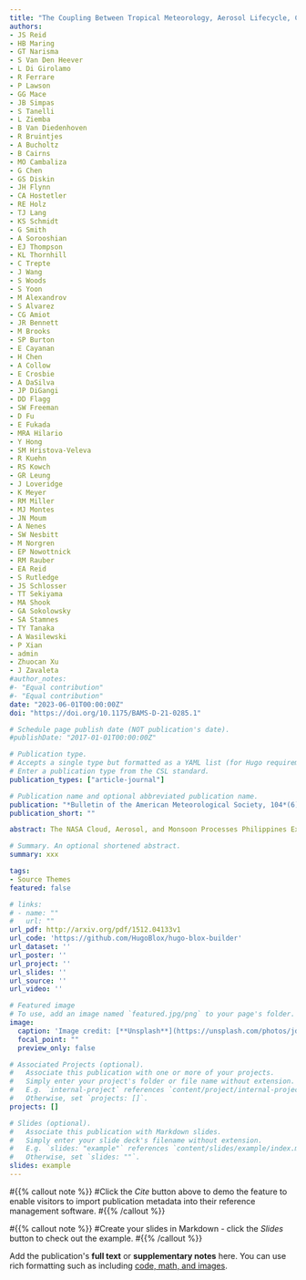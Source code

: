 ```yaml
---
title: "The Coupling Between Tropical Meteorology, Aerosol Lifecycle, Convection, and Radiation during the Cloud, Aerosol and Monsoon Processes Philippines Experiment (CAMP 2 Ex)"
authors:
- JS Reid
- HB Maring
- GT Narisma
- S Van Den Heever
- L Di Girolamo
- R Ferrare
- P Lawson
- GG Mace
- JB Simpas
- S Tanelli
- L Ziemba
- B Van Diedenhoven
- R Bruintjes
- A Bucholtz
- B Cairns
- MO Cambaliza
- G Chen
- GS Diskin
- JH Flynn
- CA Hostetler
- RE Holz
- TJ Lang
- KS Schmidt
- G Smith
- A Sorooshian
- EJ Thompson
- KL Thornhill
- C Trepte
- J Wang
- S Woods
- S Yoon
- M Alexandrov
- S Alvarez
- CG Amiot
- JR Bennett
- M Brooks
- SP Burton
- E Cayanan
- H Chen
- A Collow
- E Crosbie
- A DaSilva
- JP DiGangi
- DD Flagg
- SW Freeman
- D Fu
- E Fukada
- MRA Hilario
- Y Hong
- SM Hristova-Veleva
- R Kuehn
- RS Kowch
- GR Leung
- J Loveridge
- K Meyer
- RM Miller
- MJ Montes
- JN Moum
- A Nenes
- SW Nesbitt
- M Norgren
- EP Nowottnick
- RM Rauber
- EA Reid
- S Rutledge
- JS Schlosser
- TT Sekiyama
- MA Shook
- GA Sokolowsky
- SA Stamnes
- TY Tanaka
- A Wasilewski
- P Xian
- admin
- Zhuocan Xu
- J Zavaleta
#author_notes:
#- "Equal contribution"
#- "Equal contribution"
date: "2023-06-01T00:00:00Z"
doi: "https://doi.org/10.1175/BAMS-D-21-0285.1"

# Schedule page publish date (NOT publication's date).
#publishDate: "2017-01-01T00:00:00Z"

# Publication type.
# Accepts a single type but formatted as a YAML list (for Hugo requirements).
# Enter a publication type from the CSL standard.
publication_types: ["article-journal"]

# Publication name and optional abbreviated publication name.
publication: "*Bulletin of the American Meteorological Society, 104*(6)"
publication_short: ""

abstract: The NASA Cloud, Aerosol, and Monsoon Processes Philippines Experiment (CAMP2Ex) employed the NASA P-3, Stratton Park Engineering Company (SPEC) Learjet 35, and a host of satellites and surface sensors to characterize the coupling of aerosol processes, cloud physics, and atmospheric radiation within the Maritime Continent’s complex southwest monsoonal environment. Conducted in the late summer of 2019 from Luzon, Philippines, in conjunction with the Office of Naval Research Propagation of Intraseasonal Tropical Oscillations (PISTON) experiment with its R/V Sally Ride stationed in the northwestern tropical Pacific, CAMP2Ex documented diverse biomass burning, industrial and natural aerosol populations, and their interactions with small to congestus convection. The 2019 season exhibited El Niño conditions and associated drought, high biomass burning emissions, and an early monsoon transition allowing for observation of pristine to massively polluted environments as they advected through intricate diurnal mesoscale and radiative environments into the monsoonal trough. CAMP2Ex’s preliminary results indicate 1) increasing aerosol loadings tend to invigorate congestus convection in height and increase liquid water paths; 2) lidar, polarimetry, and geostationary Advanced Himawari Imager remote sensing sensors have skill in quantifying diverse aerosol and cloud properties and their interaction; and 3) high-resolution remote sensing technologies are able to greatly improve our ability to evaluate the radiation budget in complex cloud systems. Through the development of innovative informatics technologies, CAMP2Ex provides a benchmark dataset of an environment of extremes for the study of aerosol, cloud, and radiation processes as well as a crucible for the design of future observing systems.

# Summary. An optional shortened abstract.
summary: xxx

tags:
- Source Themes
featured: false

# links:
# - name: ""
#   url: ""
url_pdf: http://arxiv.org/pdf/1512.04133v1
url_code: 'https://github.com/HugoBlox/hugo-blox-builder'
url_dataset: ''
url_poster: ''
url_project: ''
url_slides: ''
url_source: ''
url_video: ''

# Featured image
# To use, add an image named `featured.jpg/png` to your page's folder. 
image:
  caption: 'Image credit: [**Unsplash**](https://unsplash.com/photos/jdD8gXaTZsc)'
  focal_point: ""
  preview_only: false

# Associated Projects (optional).
#   Associate this publication with one or more of your projects.
#   Simply enter your project's folder or file name without extension.
#   E.g. `internal-project` references `content/project/internal-project/index.md`.
#   Otherwise, set `projects: []`.
projects: []

# Slides (optional).
#   Associate this publication with Markdown slides.
#   Simply enter your slide deck's filename without extension.
#   E.g. `slides: "example"` references `content/slides/example/index.md`.
#   Otherwise, set `slides: ""`.
slides: example
---
```


#{{% callout note %}}
#Click the *Cite* button above to demo the feature to enable visitors to import publication metadata into their reference management software.
#{{% /callout %}}

#{{% callout note %}}
#Create your slides in Markdown - click the *Slides* button to check out the example.
#{{% /callout %}}

Add the publication's **full text** or **supplementary notes** here. You can use rich formatting such as including [code, math, and images](https://docs.hugoblox.com/content/writing-markdown-latex/).
